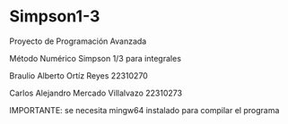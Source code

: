 # Simpson1-3
Proyecto de Programación Avanzada

Método Numérico Simpson 1/3 para integrales

Braulio Alberto Ortíz Reyes 22310270

Carlos Alejandro Mercado Villalvazo 22310273

IMPORTANTE: se necesita mingw64 instalado para compilar el programa
